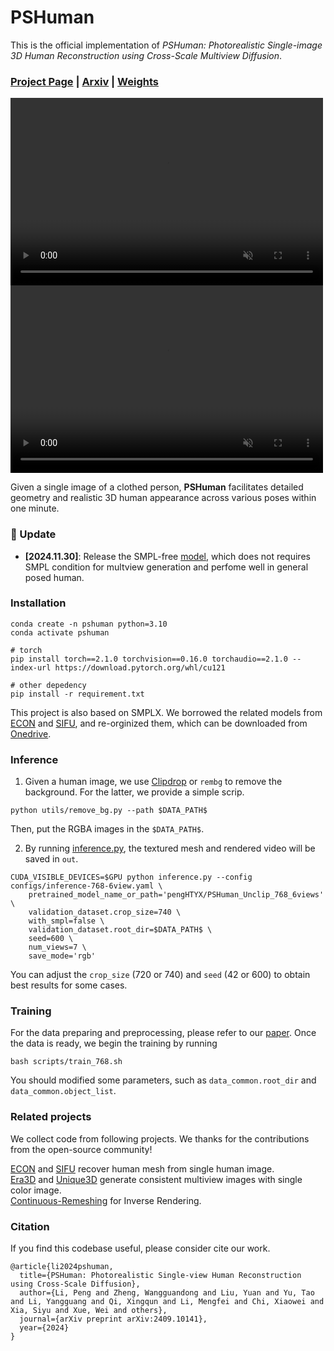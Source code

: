 # PSHuman

This is the official implementation of *PSHuman: Photorealistic Single-image 3D Human Reconstruction using Cross-Scale Multiview Diffusion*.

### [Project Page](https://penghtyx.github.io/PSHuman/) | [Arxiv](https://arxiv.org/pdf/2409.10141) | [Weights](https://huggingface.co/pengHTYX/PSHuman_Unclip_768_6views) 

<tr>
    <td>
        <video src="assets/result_clr_scale4_pexels-barbara-olsen-7869640.mp4" controls="controls" width="500" height="300" autoplay muted loop>
            您的浏览器不支持播放该视频
        </video>
    </td>
    <td>
        <video src="assets/result_clr_scale4_pexels-zdmit-6780091.mp4" controls="controls" width="500" height="300" autoplay muted loop>
            您的浏览器不支持播放该视频
        </video>
    </td>
</tr>


Given a single image of a clothed person, **PSHuman** facilitates detailed geometry and realistic 3D human appearance across various poses within one minute.

### 📝 Update
- __[2024.11.30]__: Release the SMPL-free [model](https://huggingface.co/pengHTYX/PSHuman_Unclip_768_6views), which does not requires SMPL condition for multview generation and perfome well in general posed human.


### Installation
```
conda create -n pshuman python=3.10
conda activate pshuman

# torch
pip install torch==2.1.0 torchvision==0.16.0 torchaudio==2.1.0 --index-url https://download.pytorch.org/whl/cu121

# other depedency
pip install -r requirement.txt
```

This project is also based on SMPLX. We borrowed the related models from [ECON](https://github.com/YuliangXiu/ECON) and [SIFU](https://github.com/River-Zhang/SIFU), and re-orginized them, which can be downloaded from [Onedrive](https://hkustconnect-my.sharepoint.com/:u:/g/personal/plibp_connect_ust_hk/EZQphP-2y5BGhEIe8jb03i4BIcqiJ2mUW2JmGC5s0VKOdw?e=qVzBBD). 



### Inference
1. Given a human image, we use [Clipdrop](https://github.com/xxlong0/Wonder3D?tab=readme-ov-file) or ```rembg``` to remove the background. For the latter, we provide a simple scrip.
```
python utils/remove_bg.py --path $DATA_PATH$
```
Then, put the RGBA images in the ```$DATA_PATH$```.

2. By running [inference.py](inference.py), the textured mesh and rendered video will be saved in ```out```.
```
CUDA_VISIBLE_DEVICES=$GPU python inference.py --config configs/inference-768-6view.yaml \
    pretrained_model_name_or_path='pengHTYX/PSHuman_Unclip_768_6views' \
    validation_dataset.crop_size=740 \
    with_smpl=false \
    validation_dataset.root_dir=$DATA_PATH$ \
    seed=600 \
    num_views=7 \
    save_mode='rgb' 

``` 
You can adjust the ```crop_size``` (720 or 740) and ```seed``` (42 or 600) to obtain best results for some cases.  

### Training
For the data preparing and preprocessing, please refer to our [paper](https://arxiv.org/pdf/2409.10141). Once the data is ready, we begin the training by running
```
bash scripts/train_768.sh
```
You should modified some parameters, such as ```data_common.root_dir``` and ```data_common.object_list```.

### Related projects
We collect code from following projects. We thanks for the contributions from the open-source community!     

[ECON](https://github.com/YuliangXiu/ECON) and [SIFU](https://github.com/River-Zhang/SIFU) recover human mesh from single human image.   
[Era3D](https://github.com/pengHTYX/Era3D) and [Unique3D](https://github.com/AiuniAI/Unique3D) generate consistent multiview images with single color image.  
[Continuous-Remeshing](https://github.com/Profactor/continuous-remeshing) for Inverse Rendering.


### Citation
If you find this codebase useful, please consider cite our work.
```
@article{li2024pshuman,
  title={PSHuman: Photorealistic Single-view Human Reconstruction using Cross-Scale Diffusion},
  author={Li, Peng and Zheng, Wangguandong and Liu, Yuan and Yu, Tao and Li, Yangguang and Qi, Xingqun and Li, Mengfei and Chi, Xiaowei and Xia, Siyu and Xue, Wei and others},
  journal={arXiv preprint arXiv:2409.10141},
  year={2024}
}
```